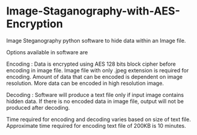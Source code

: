 # Image-Staganography-with-AES-Encryption
Image Steganography python software to hide data within an Image file.

Options available in software are

Encoding :
Data is encrypted using AES 128 bits block cipher before encoding in image file.
Image file with only .jpeg extension is required for encoding.
Amount of data that can be encoded is dependent on image resolution. More data can be encoded in high resolution image.

Decoding :
Software will produce a text file only if input image contains hidden data.
If there is no encoded data in image file, output will not be produced after decoding.

Time required for encoding and decoding varies based on size of text file.
Approximate time required for encoding text file of 200KB is 10 minutes.
